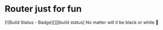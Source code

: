 # Router just for fun
[![Build Status - Badge][]][build status]
No matter will it be black or white 🦓
